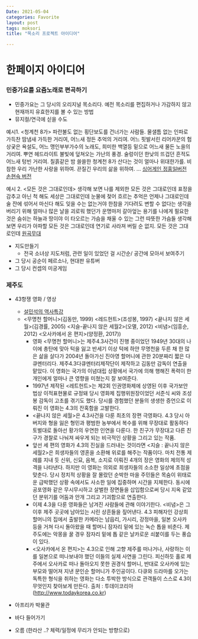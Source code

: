 ```yaml
---
Date: 2021-05-04
categories: Favorite
layout: post
tags: moksori
title: "목소리 프로젝트 아이디어"

---
```


# 한페이지 아이디어

### 민중가요를 요즘노래로 편곡하기
* 민중가요는 그 당시의 오리지널 목소리다. 예전 목소리를 편집하거나 가감하지 않고 현재까지 유효한지를 볼 수 있는 방법
* 뮤지컬/연극에 싣을 수도

예시1. <청계천 8가>
파란불도 없는 횡단보도를 건너가는 사람들. 물샐틈 없는 인파로 가득찬 땀냄새 가득한 거리여, 어느새 정든 추억의 거리여. 어느 핏발서린 리어카꾼의 험상궂은 욕설도, 어느 맹인부부가수의 노래도, 희미한 백열등 밑으로 어느새 물든 노을의 거리여. 뿌연 헤드라이트 불빛에 덮쳐오는 가난의 풍경. 술렁이던 한낮의 뜨겁던 흔적도 어느새 텅빈 거리여. 칠흙같은 밤 쓸쓸한 청계천 8가
산다는 것이 얼마나 위대한가를. 비참한 우리 가난한 사랑을 위하여. 끈질긴 우리의 삶을 위하여. ...
[싱어게인 정홍일버전](https://youtu.be/ZI3j63W-SDI)  [손현숙 버전](https://youtu.be/FwpfQIt61lI)

예시 2. <모든 것은 그대로인데>
생각해 보면 나를 제외한 모든 것은 그대로인데
표정을 감추고 아닌 척 해도 세상은 그대로인데
눈물에 젖어 흐르는 추억은 언제나 그대로인데
술 잔에 섞어서 마신다 해도 잊을 수는 없는거야
한참을 기다려도 변할 수 없다는 생각을 버리기 위해
얼마나 많은 날을 괴로워 했던가 운명마저 갈아엎는 용기를
나에게 필요한 것은 숨쉬는 하늘과 땅이야 
이 타오르는 가슴을 채울 수 있는 그런 따뜻한 가슴들
생각해 보면 우리가 아파할 모든 것은 그대로인데
연기로 사라져 버릴 순 없지. 모든 것은 그대로인데
[원곡무대](https://www.youtube.com/watch?v=U8gbume9eIQ)

* 지도만들기
	* 전국 소녀상 지도처럼, 관련 일이 있었던 걸 시간순/ 공간에 모아서 보여주기 
* 그 당시 공순이 페르소나, 현대판 유튜버
* 그 당시 컨셉의 미궁게임

### 제주도 
* 43항쟁 영화 / 영상 
	* [설민석의 역사특강](https://www.youtube.com/watch?v=9nHV38_ozjk)
	* <무명천 할머니>(김동만, 1999)  <레드헌트>(조성봉, 1997) <끝나지 않은 세월>(김경률, 2005)  <지슬-끝나지 않은 세월2>(오멸, 2012)  <비념>(임흥순, 2012)  <오사카에서 온 편지>(양정환, 2017)) 
		* 영화 <무명천 할머니>는 제주4.3사건이 진행 중이었던 1949년 30대의 나이에 총탄에 맞아 턱을 잃고 반세기 이상 턱에 하얀 무명천을 두른 채 한 많은 삶을 살다가 2004년 돌아가신 진아영 할머니에 관한 20분짜리 짧은 다큐멘터리다. 제주4.3다큐멘터리제작단이 제작하고 김동만 감독이 연출을 맡았다. 이 영화는 국가의 이념대립 상황에서 국가에 의해 행해진 폭력이 한 개인에게 얼마나 큰 영향을 미쳤는지 잘 보여준다.
		* 1997년 제작된 <레트헌트>는 제2회 인권영화제에 상영된 이후 국가보안법상 이적표현물로 규정돼 당시 영화제 집행위원장이었던 서준식 씨와 조성봉 감독이 고초를 겪기도 했다. 당시를 경험했던 분들의 생생한 증언으로 이뤄진 이 영화는 4.3의 잔혹함을 고발한다.
		* <끝나지 않은 세월>은 4.3사건을 다룬 최초의 장편 극영화다. 4.3 당시 아버지와 형을 잃은 형민과 평범한 농부에서 복수를 위해 무장대로 활동하다 토벌대로 돌아선 황가의 우연한 인연을 다룬다. 한 친구가 무장대고 다른 친구가 경찰로 나눠져 싸우게 되는 비극적인 상황을 그리고 있는 작품.
		* 앞선 세 편의 영화가 4.3의 진실을 드러내는 것이라면 <지슬 : 끝나지 않은 세월2>은 희생자들의 영혼을 소환해 위로를 해주는 작품이다. 마치 전통 제례를 지내 듯 신위, 신묘, 음복, 소지로 이뤄진 4개의 장은 영화의 제의적 성격을 나타낸다. 하지만 이 영화는 의외로 희생자들의 소소한 일상에 초점을 맞춘다. 당시 정치적 상황을 잘 몰랐던 순박한 마을 주민들은 목숨이 위태로운 급박했던 상황 속에서도 사소한 일에 집중하며 시간을 지체한다. 동시에 공포영화 같은 무시무시하고 살벌한 장면들을 삽입함으로써 당시 지옥 같았던 분위기를 어둠과 안개 그리고 기괴함으로 연출한다.
		* 이제 4.3을 다룬 영화들은 남겨진 사람들에 관해 이야기한다. <비념>은 그 이후 제주 곳곳에 남아있는 시린 상흔들을 짚어낸다. 4.3 피해자인 강상희 할머니의 집에서 출발한 카메라는 남읍리, 가시리, 강정마을, 일본 오사카 등을 거쳐 다시 돌아왔을 때 할머니 잠자리 밑에 있는 녹슨 톱을 비춘다. 제주도에는 악몽을 꿀 경우 잠자리 밑에 톱 같은 날카로운 쇠붙이를 두는 풍습이 있다.
		* <오사카에서 온 편지>는 4.3으로 인해 고향 제주를 떠나거나, 사랑하는 이를 일본으로 떠나보내야 했던 이들의 실제 사연을 그린다. 피신하듯 홀로 제주에서 오사카로 떠나 돌아오지 못한 권경식 할머니, 반대로 오사카에 있는 부모와 떨어져 지낸 문인순 할머니가 주인공이다. 다큐와 드라마를 오가는 독특한 형식을 취하는 영화는 다소 투박한 방식으로 관객들이 스스로 4.3이 무엇인지 찾아보게 만든다.
		출처 : 투데이코리아(http://www.todaykorea.co.kr)

* 아프리카 박물관 
* 바다 들어가기 
* 오름 (한라산 ..? 체력/일정에 무리가 안되는 방향으로)